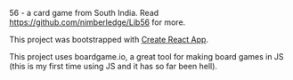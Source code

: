 56 - a card game from South India. Read https://github.com/nimberledge/Lib56 for more.

This project was bootstrapped with [Create React App](https://github.com/facebook/create-react-app).

This project uses boardgame.io, a great tool for making board games in JS (this is my first time using JS and it has so far been hell).
